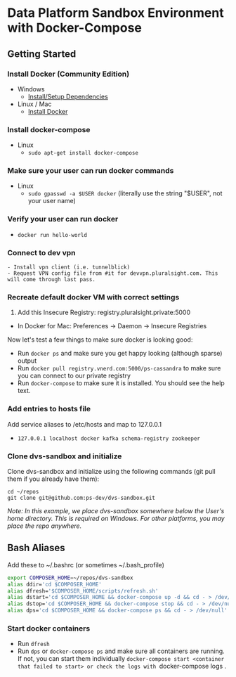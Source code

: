 # Data Platform Sandbox Environment with Docker-Compose

## Getting Started

### Install Docker (Community Edition)

- Windows
    - [Install/Setup Dependencies](https://github.com/ps-dev/ps-docker#install-dependencies)
- Linux / Mac
    - [Install Docker](https://www.docker.com/products/overview)

### Install docker-compose
- Linux
    - `sudo apt-get install docker-compose`

### Make sure your user can run docker commands
- Linux
    - `sudo gpasswd -a $USER docker` (literally use the string "$USER", not your user name)

### Verify your user can run docker
- `docker run hello-world`

### Connect to dev vpn
    - Install vpn client (i.e. tunnelblick)
    - Request VPN config file from #it for devvpn.pluralsight.com. This will come through last pass.

### Recreate default docker VM with correct settings

<!-- 1. Add `10.107.7.144  registry.pluralsight.private` to your hosts file -->
1. Add this Insecure Registry: registry.pluralsight.private:5000
- In Docker for Mac: Preferences -> Daemon -> Insecure Registries

Now let's test a few things to make sure docker is looking good:

- Run `docker ps` and make sure you get happy looking (although sparse) output
- Run `docker pull registry.vnerd.com:5000/ps-cassandra` to make sure you can connect to our private registry
- Run `docker-compose` to make sure it is installed. You should see the help text.

### Add entries to hosts file<a name="hostentries"></a>

Add service aliases to /etc/hosts and map to 127.0.0.1
- `127.0.0.1 localhost docker kafka schema-registry zookeeper`

### Clone dvs-sandbox and initialize

Clone dvs-sandbox and initialize using the following commands (git pull them if you already have them):

```
cd ~/repos
git clone git@github.com:ps-dev/dvs-sandbox.git
```

*Note: In this example, we place dvs-sandbox somewhere below the User's home directory. This is required on Windows.
For other platforms, you may place the repo anywhere.*


## Bash Aliases

Add these to ~/.bashrc (or sometimes ~/.bash_profile)

```bash
export COMPOSER_HOME=~/repos/dvs-sandbox
alias ddir='cd $COMPOSER_HOME'
alias dfresh='$COMPOSER_HOME/scripts/refresh.sh'
alias dstart='cd $COMPOSER_HOME && docker-compose up -d && cd - > /dev/null'
alias dstop='cd $COMPOSER_HOME && docker-compose stop && cd - > /dev/null'
alias dps='cd $COMPOSER_HOME && docker-compose ps && cd - > /dev/null'
```

### Start docker containers

- Run `dfresh`
- Run `dps` or `docker-compose ps` and make sure all containers are running.  If not, you can start them individually `docker-compose start <container that failed to start> or check the logs with `docker-compose logs <containerName>.
